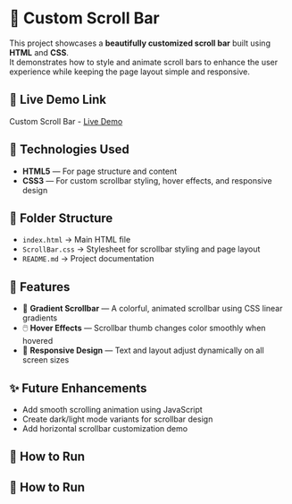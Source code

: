 # 🎨 Custom Scroll Bar

This project showcases a **beautifully customized scroll bar** built using **HTML** and **CSS**.  
It demonstrates how to style and animate scroll bars to enhance the user experience while keeping the page layout simple and responsive.

## 🔗 Live Demo Link

Custom Scroll Bar - [Live Demo](https://prakruthi-g-h.github.io/HTML-AND-CSS-MINI-PROJECTS/Custom-ScrollBar)

## 🔧 Technologies Used

- **HTML5** — For page structure and content  
- **CSS3** — For custom scrollbar styling, hover effects, and responsive design  

## 📁 Folder Structure

- `index.html` → Main HTML file  
- `ScrollBar.css` → Stylesheet for scrollbar styling and page layout  
- `README.md` → Project documentation

## 📌 Features

- 🌈 **Gradient Scrollbar** — A colorful, animated scrollbar using CSS linear gradients  
- 🖱️ **Hover Effects** — Scrollbar thumb changes color smoothly when hovered
- 📱 **Responsive Design** — Text and layout adjust dynamically on all screen sizes  

## ✨ Future Enhancements

- Add smooth scrolling animation using JavaScript  
- Create dark/light mode variants for scrollbar design  
- Add horizontal scrollbar customization demo

## 🚀 How to Run


## 🚀 How to Run
